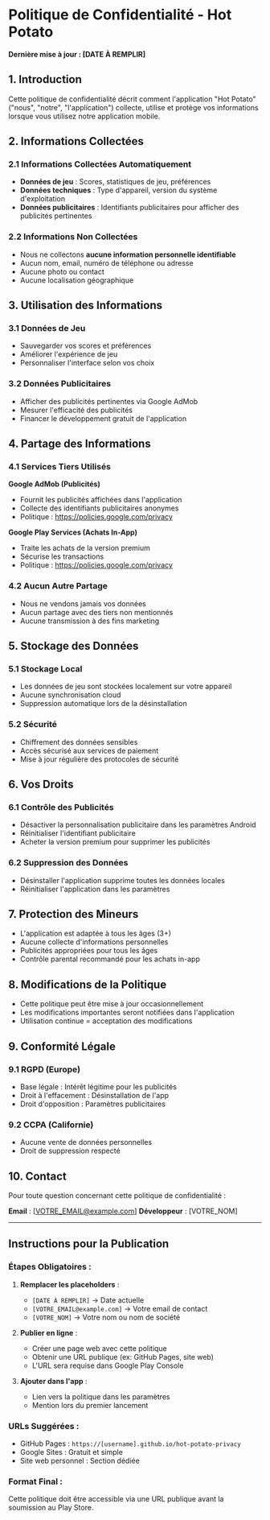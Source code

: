 # Politique de Confidentialité - Hot Potato

**Dernière mise à jour : [DATE À REMPLIR]**

## 1. Introduction

Cette politique de confidentialité décrit comment l'application "Hot Potato" ("nous", "notre", "l'application") collecte, utilise et protège vos informations lorsque vous utilisez notre application mobile.

## 2. Informations Collectées

### 2.1 Informations Collectées Automatiquement
- **Données de jeu** : Scores, statistiques de jeu, préférences
- **Données techniques** : Type d'appareil, version du système d'exploitation
- **Données publicitaires** : Identifiants publicitaires pour afficher des publicités pertinentes

### 2.2 Informations Non Collectées
- Nous ne collectons **aucune information personnelle identifiable**
- Aucun nom, email, numéro de téléphone ou adresse
- Aucune photo ou contact
- Aucune localisation géographique

## 3. Utilisation des Informations

### 3.1 Données de Jeu
- Sauvegarder vos scores et préférences
- Améliorer l'expérience de jeu
- Personnaliser l'interface selon vos choix

### 3.2 Données Publicitaires
- Afficher des publicités pertinentes via Google AdMob
- Mesurer l'efficacité des publicités
- Financer le développement gratuit de l'application

## 4. Partage des Informations

### 4.1 Services Tiers Utilisés

**Google AdMob (Publicités)**
- Fournit les publicités affichées dans l'application
- Collecte des identifiants publicitaires anonymes
- Politique : https://policies.google.com/privacy

**Google Play Services (Achats In-App)**
- Traite les achats de la version premium
- Sécurise les transactions
- Politique : https://policies.google.com/privacy

### 4.2 Aucun Autre Partage
- Nous ne vendons jamais vos données
- Aucun partage avec des tiers non mentionnés
- Aucune transmission à des fins marketing

## 5. Stockage des Données

### 5.1 Stockage Local
- Les données de jeu sont stockées localement sur votre appareil
- Aucune synchronisation cloud
- Suppression automatique lors de la désinstallation

### 5.2 Sécurité
- Chiffrement des données sensibles
- Accès sécurisé aux services de paiement
- Mise à jour régulière des protocoles de sécurité

## 6. Vos Droits

### 6.1 Contrôle des Publicités
- Désactiver la personnalisation publicitaire dans les paramètres Android
- Réinitialiser l'identifiant publicitaire
- Acheter la version premium pour supprimer les publicités

### 6.2 Suppression des Données
- Désinstaller l'application supprime toutes les données locales
- Réinitialiser l'application dans les paramètres

## 7. Protection des Mineurs

- L'application est adaptée à tous les âges (3+)
- Aucune collecte d'informations personnelles
- Publicités appropriées pour tous les âges
- Contrôle parental recommandé pour les achats in-app

## 8. Modifications de la Politique

- Cette politique peut être mise à jour occasionnellement
- Les modifications importantes seront notifiées dans l'application
- Utilisation continue = acceptation des modifications

## 9. Conformité Légale

### 9.1 RGPD (Europe)
- Base légale : Intérêt légitime pour les publicités
- Droit à l'effacement : Désinstallation de l'app
- Droit d'opposition : Paramètres publicitaires

### 9.2 CCPA (Californie)
- Aucune vente de données personnelles
- Droit de suppression respecté

## 10. Contact

Pour toute question concernant cette politique de confidentialité :

**Email** : [VOTRE_EMAIL@example.com]
**Développeur** : [VOTRE_NOM]

---

## Instructions pour la Publication

### Étapes Obligatoires :

1. **Remplacer les placeholders** :
   - `[DATE À REMPLIR]` → Date actuelle
   - `[VOTRE_EMAIL@example.com]` → Votre email de contact
   - `[VOTRE_NOM]` → Votre nom ou nom de société

2. **Publier en ligne** :
   - Créer une page web avec cette politique
   - Obtenir une URL publique (ex: GitHub Pages, site web)
   - L'URL sera requise dans Google Play Console

3. **Ajouter dans l'app** :
   - Lien vers la politique dans les paramètres
   - Mention lors du premier lancement

### URLs Suggérées :
- GitHub Pages : `https://[username].github.io/hot-potato-privacy`
- Google Sites : Gratuit et simple
- Site web personnel : Section dédiée

### Format Final :
Cette politique doit être accessible via une URL publique avant la soumission au Play Store.